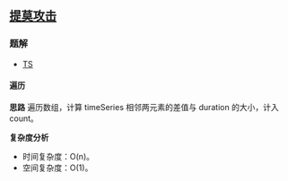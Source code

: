 ## [提莫攻击](https://leetcode-cn.com/problems/teemo-attacking/)

### 题解
+ [TS](../../ts/512/495.ts)

#### 遍历
**思路**
遍历数组，计算 timeSeries 相邻两元素的差值与 duration 的大小，计入 count。

**复杂度分析**
+ 时间复杂度：O(n)。
+ 空间复杂度：O(1)。